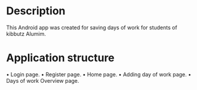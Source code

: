 # Description
  This Android app was created for saving
  days of work for students of kibbutz Alumim.
  

# Application structure
  • Login page.
  • Register page.
  • Home page.
  • Adding day of work page.
  • Days of work Overview page.
